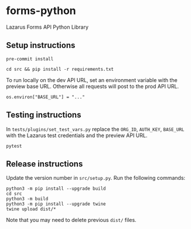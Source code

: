 # forms-python
Lazarus Forms API Python Library

## Setup instructions

```shell
pre-commit install
```

```shell
cd src && pip install -r requirements.txt
```

To run locally on the dev API URL, set an environment variable with the preview base URL. Otherwise all requests will post to the prod API URL.
```
os.environ["BASE_URL"] = "..."
```


## Testing instructions

In `tests/plugins/set_test_vars.py` replace the `ORG_ID`, `AUTH_KEY`, `BASE_URL` with the Lazarus test credentials and the preview API URL.
```shell
pytest
```


## Release instructions

Update the version number in `src/setup.py`. Run the following commands:
```shell
python3 -m pip install --upgrade build
cd src
python3 -m build
python3 -m pip install --upgrade twine
twine upload dist/*
```
Note that you may need to delete previous `dist/` files.
